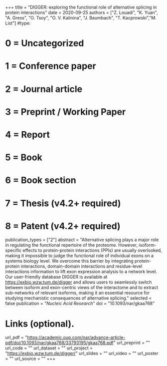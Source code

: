 +++
title = "DIGGER: exploring the functional role of alternative splicing in protein interactions"
date = 2020-09-25
authors = ["Z. Louadi", "K. Yuan", "A. Gress", "O. Tsoy", "O. V. Kalinina", "J. Baumbach", "T. Kacprowski","M. List"]
#type:
#    0 = Uncategorized
#    1 = Conference paper
#    2 = Journal article
#    3 = Preprint / Working Paper
#    4 = Report
#    5 = Book
#    6 = Book section
#    7 = Thesis (v4.2+ required)
#    8 = Patent (v4.2+ required)
publication_types = ["2"]
abstract = "Alternative splicing plays a major role in regulating the functional repertoire of the proteome. However, isoform-specific effects to protein-protein interactions (PPIs) are usually overlooked, making it impossible to judge the functional role of individual exons on a systems biology level. We overcome this barrier by integrating protein-protein interactions, domain-domain interactions and residue-level interactions information to lift exon expression analysis to a network level. Our user-friendly database DIGGER is available at https://exbio.wzw.tum.de/digger and allows users to seamlessly switch between isoform and exon-centric views of the interactome and to extract sub-networks of relevant isoforms, making it an essential resource for studying mechanistic consequences of alternative splicing."
selected = false
publication = "*Nucleic Acid Research*"
doi = "10.1093/nar/gkaa768"

# Links (optional).
url_pdf = "https://academic.oup.com/nar/advance-article-pdf/doi/10.1093/nar/gkaa768/33793195/gkaa768.pdf"
url_preprint = ""
url_code = ""
url_dataset = ""
url_project = "https://exbio.wzw.tum.de/digger/"
url_slides = ""
url_video = ""
url_poster = ""
url_source = ""
+++

